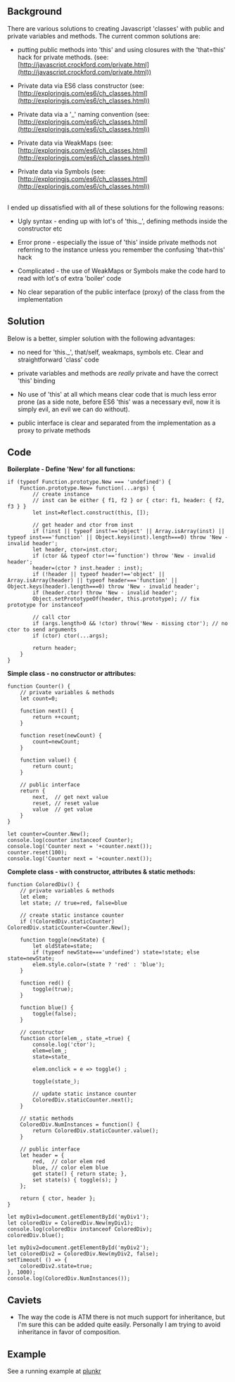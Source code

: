 ## Background ##

There are various solutions to creating Javascript 'classes' with public and private variables and methods. The current common solutions are:

 - putting public methods into 'this' and using closures with the 'that=this' hack for private methods.
(see: [http://javascript.crockford.com/private.html](http://javascript.crockford.com/private.html))

 - Private data via ES6 class constructor
 (see: [http://exploringjs.com/es6/ch_classes.html](http://exploringjs.com/es6/ch_classes.html))
 
 - Private data via a '_' naming convention
  (see: [http://exploringjs.com/es6/ch_classes.html](http://exploringjs.com/es6/ch_classes.html))

 - Private data via WeakMaps
  (see: [http://exploringjs.com/es6/ch_classes.html](http://exploringjs.com/es6/ch_classes.html))

 - Private data via Symbols
  (see: [http://exploringjs.com/es6/ch_classes.html](http://exploringjs.com/es6/ch_classes.html))

<br />
I ended up dissatisfied with all of these solutions for the following reasons:

 - Ugly syntax - ending up with lot's of 'this._', defining methods inside the constructor etc
 
 - Error prone - especially the issue of 'this' inside private methods not referring to the instance unless you remember the confusing 'that=this' hack

 - Complicated - the use of WeakMaps or Symbols make the code hard to read with lot's of extra 'boiler' code

 - No clear separation of the public interface (proxy) of the class from the implementation

Solution
---------
Below is a better, simpler solution with the following advantages:

 - no need for 'this._', that/self, weakmaps, symbols etc. Clear and straightforward 'class' code 

 - private variables and methods are _really_ private and have the correct 'this' binding

 - No use of 'this' at all which means clear code that is much less error prone (as a side note, before ES6 'this' was a necessary evil, now it is simply evil, an evil we can do without).
 
 - public interface is clear and separated from the implementation as a proxy to private methods

## Code ##

**Boilerplate - Define 'New' for all functions:**

    if (typeof Function.prototype.New === 'undefined') {
    	Function.prototype.New= function(...args) {
    		// create instance 
    		// inst can be either { f1, f2 } or { ctor: f1, header: { f2, f3 } }
    		let inst=Reflect.construct(this, []); 
    
    		// get header and ctor from inst
    		if (!inst || typeof inst!=='object' || Array.isArray(inst) || typeof inst==='function' || Object.keys(inst).length===0) throw 'New - invalid header';
    		let header, ctor=inst.ctor;
    		if (ctor && typeof ctor!=='function') throw 'New - invalid header';
    		header=(ctor ? inst.header : inst);    
    		if (!header || typeof header!=='object' || Array.isArray(header) || typeof header==='function' || Object.keys(header).length===0) throw 'New - invalid header';
    		if (header.ctor) throw 'New - invalid header';
    		Object.setPrototypeOf(header, this.prototype); // fix prototype for instanceof
    		
    		// call ctor
    		if (args.length>0 && !ctor) throw('New - missing ctor'); // no ctor to send arguments
    		if (ctor) ctor(...args); 
    
    		return header;
    	}
    }

**Simple class - no constructor or attributes:**

    function Counter() {
    	// private variables & methods
    	let count=0;
    
    	function next() {
    		return ++count;
    	}
    	
    	function reset(newCount) {
    		count=newCount;
    	}
    	
    	function value() {
    		return count;
    	}
    
    	// public interface
    	return {
    		next,  // get next value
    		reset, // reset value
    		value  // get value
    	}
    }
    	
    let counter=Counter.New();
    console.log(counter instanceof Counter);
    console.log('Counter next = '+counter.next());
    counter.reset(100);
    console.log('Counter next = '+counter.next());

**Complete class - with constructor, attributes & static methods:**

    function ColoredDiv() {
    	// private variables & methods
    	let elem;
    	let state; // true=red, false=blue
    
    	// create static instance counter
    	if (!ColoredDiv.staticCounter) ColoredDiv.staticCounter=Counter.New();
    
    	function toggle(newState) {
    		let oldState=state;
    		if (typeof newState==='undefined') state=!state; else state=newState;
    		elem.style.color=(state ? 'red' : 'blue');
    	}
    
    	function red() {
    		toggle(true);
    	}
    	
    	function blue() {
    		toggle(false);
    	}
    	
    	// constructor
    	function ctor(elem_, state_=true) {
    		console.log('ctor');
    		elem=elem_;
    		state=state_
    
    		elem.onclick = e => toggle() ;
    		
    		toggle(state_);
    		
    		// update static instance counter
    		ColoredDiv.staticCounter.next();
    	}
    	
    	// static methods
    	ColoredDiv.NumInstances = function() {
    		return ColoredDiv.staticCounter.value();
    	}
    
    	// public interface
    	let header = {
    		red,  // color elem red
    		blue, // color elem blue
    		get state() { return state; },
    		set state(s) { toggle(s); }
    	};
    	
    	return { ctor, header };
    }
    
    let myDiv1=document.getElementById('myDiv1');
    let coloredDiv = ColoredDiv.New(myDiv1);
    console.log(coloredDiv instanceof ColoredDiv);
    coloredDiv.blue();
    
    let myDiv2=document.getElementById('myDiv2');
    let coloredDiv2 = ColoredDiv.New(myDiv2, false);
    setTimeout( () => {
    	coloredDiv2.state=true;
    }, 1000);
    console.log(ColoredDiv.NumInstances());

## Caviets ##

 - The way the code is ATM there is not much support for inheritance, but I'm sure this can be added quite easily. Personally I am trying to avoid inheritance in favor of composition.

## Example ##

See a running example at [plunkr](https://plnkr.co/edit/aLp6Jj1MAUo8qBM7GvPs)




